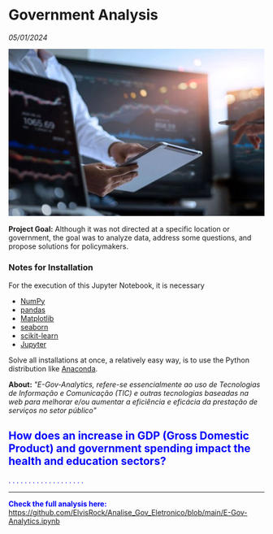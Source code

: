 # Government Analysis

_05/01/2024_

![title](projeto.png)


**Project Goal:** Although it was not directed at a specific location or government, the goal was to analyze data, address some questions, and propose solutions for policymakers.



### Notes for Installation

For the execution of this Jupyter Notebook, it is necessary

* [NumPy](https://numpy.org/)
* [pandas](https://pandas.pydata.org/)
* [Matplotlib](https://matplotlib.org/)
* [seaborn](https://seaborn.pydata.org/)
* [scikit-learn](https://scikit-learn.org/stable/)
* [Jupyter](https://jupyter.org/)

Solve all installations at once, a relatively easy way, is to use the Python distribution like [Anaconda](https://www.anaconda.com/download).



**About:** _"E-Gov-Analytics, refere-se essencialmente ao uso de Tecnologias de Informação e Comunicação (TIC) e outras tecnologias baseadas na web para melhorar e/ou aumentar a eficiência e eficácia da prestação de serviços no setor público"_

## <font color = 'blue'>How does an increase in GDP (Gross Domestic Product) and government spending impact the health and education sectors?<font>

.
.
.
.
.
.
.
.
.
.
.
.
.
.
.
.
.
.
.





____________________________

**Check the full analysis here:** https://github.com/ElvisRock/Analise_Gov_Eletronico/blob/main/E-Gov-Analytics.ipynb







